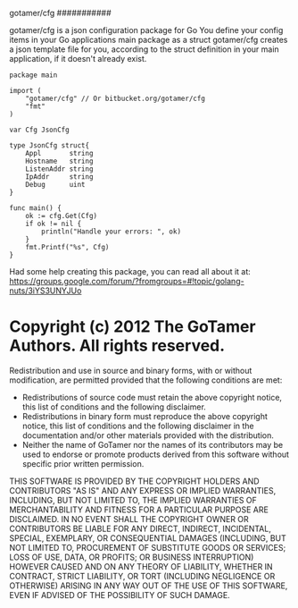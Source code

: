 gotamer/cfg
###########

gotamer/cfg is a json configuration package for Go
You define your config items in your Go applications main package as a struct
gotamer/cfg creates a json template file for you, according to the struct 
definition in your main application, if it doesn't already exist.


	package main

	import (
		"gotamer/cfg" // Or bitbucket.org/gotamer/cfg
		"fmt"
	)

	var Cfg JsonCfg

	type JsonCfg struct{
		Appl       string
		Hostname   string
		ListenAddr string
		IpAddr     string
		Debug      uint
	}

	func main() {
		ok := cfg.Get(Cfg)
		if ok != nil {
			println("Handle your errors: ", ok)
		}
		fmt.Printf("%s", Cfg)
	}


Had some help creating this package, you can read all about it at:  
https://groups.google.com/forum/?fromgroups=#!topic/golang-nuts/3iYS3UNYJUo


Copyright (c) 2012 The GoTamer Authors. All rights reserved.
============================================================
Redistribution and use in source and binary forms, with or without
modification, are permitted provided that the following conditions are
met:

   * Redistributions of source code must retain the above copyright
notice, this list of conditions and the following disclaimer.
   * Redistributions in binary form must reproduce the above
copyright notice, this list of conditions and the following disclaimer
in the documentation and/or other materials provided with the
distribution.
   * Neither the name of GoTamer nor the names of its
contributors may be used to endorse or promote products derived from
this software without specific prior written permission.

THIS SOFTWARE IS PROVIDED BY THE COPYRIGHT HOLDERS AND CONTRIBUTORS
"AS IS" AND ANY EXPRESS OR IMPLIED WARRANTIES, INCLUDING, BUT NOT
LIMITED TO, THE IMPLIED WARRANTIES OF MERCHANTABILITY AND FITNESS FOR
A PARTICULAR PURPOSE ARE DISCLAIMED. IN NO EVENT SHALL THE COPYRIGHT
OWNER OR CONTRIBUTORS BE LIABLE FOR ANY DIRECT, INDIRECT, INCIDENTAL,
SPECIAL, EXEMPLARY, OR CONSEQUENTIAL DAMAGES (INCLUDING, BUT NOT
LIMITED TO, PROCUREMENT OF SUBSTITUTE GOODS OR SERVICES; LOSS OF USE,
DATA, OR PROFITS; OR BUSINESS INTERRUPTION) HOWEVER CAUSED AND ON ANY
THEORY OF LIABILITY, WHETHER IN CONTRACT, STRICT LIABILITY, OR TORT
(INCLUDING NEGLIGENCE OR OTHERWISE) ARISING IN ANY WAY OUT OF THE USE
OF THIS SOFTWARE, EVEN IF ADVISED OF THE POSSIBILITY OF SUCH DAMAGE.